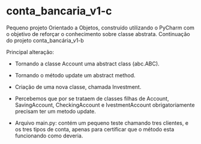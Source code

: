 # conta_bancaria_v1-c

Pequeno projeto Orientado a Objetos, construído utilizando o PyCharm com o objetivo de reforçar o conhecimento sobre classe abstrata. 
Continuação do projeto conta_bancária_v1-b

Principal alteração:

- Tornando a classe Account uma abstract class (abc.ABC).
- Tornando o método update um abstract method.
- Criação de uma nova classe, chamada Investment.

- Percebemos que por se trataem de classes filhas de Account, SavingAccount, CheckingAccount e IvestmentAccount obrigatoriamente precisam 
ter um metodo update. 

- Arquivo main.py: contém um pequeno teste chamando tres clientes, e os tres tipos de conta, apenas para certificar que o método esta 
funcionando como deveria. 
